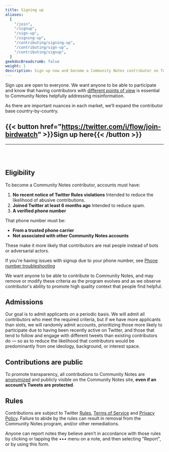 ```yaml
---
title: Signing up
aliases:
  [
    "/join",
    "/signup",
    "/sign-up",
    "/signing-up",
    "/contributing/signing-up",
    "/contributing/sign-up",
    "/contributing/signup",
  ]
geekdocBreadcrumb: false
weight: 1
description: Sign up now and become a Community Notes contributor on Twitter
---
```


Sign ups are open to everyone. We want anyone to be able to participate and know that having contributors with [different points of view](../diversity) is essential to Community Notes helpfully addressing misinformation.

As there are important nuances in each market, we’ll expand the contributor base country-by-country.

## {{< button href="https://twitter.com/i/flow/join-birdwatch" >}}Sign up here{{< /button >}}

---

<br>
<br>

## Eligibility

To become a Community Notes contributor, accounts must have:

1. <div><strong>No recent notice of Twitter Rules violations</strong>
   <label>Intended to reduce the likelihood of abusive contributions.</label>
   </div>
2. <div><strong>Joined Twitter at least 6 months ago</strong>
   <label>Intended to reduce spam.</label>
   </div>
3. <div><strong>A verified phone number</strong>
   </div>

That phone number must be:

- **From a trusted phone carrier**
- **Not associated with other Community Notes accounts**

These make it more likely that contributors are real people instead of bots or adversarial actors.

If you're having issues with signup due to your phone number, see [Phone number troubleshooting](../phone-faq)

We want anyone to be able to contribute to Community Notes, and may remove or modify these criteria as the program evolves and as we observe contributor's ability to promote high quality context that people find helpful.

## Admissions

Our goal is to admit applicants on a periodic basis. We will admit all contributors who meet the required criteria, but if we have more applicants than slots, we will randomly admit accounts, prioritizing those more likely to participate due to having been recently active on Twitter, and those that tend to follow and engage with different tweets than existing contributors do — so as to reduce the likelihood that contributors would be predominantly from one ideology, background, or interest space.

## Contributions are public

To promote transparency, all contributions to Community Notes are [anonymized](../aliases/) and publicly visible on the Community Notes site, **even if an account’s Tweets are protected**.

## Rules

Contributions are subject to Twitter [Rules](https://help.twitter.com/rules-and-policies/twitter-rules), [Terms of Service](https://twitter.com/tos) and [Privacy Policy](https://twitter.com/privacy). Failure to abide by the rules can result in removal from the Community Notes program, and/or other remediations.

Anyone can report notes they believe aren’t in accordance with those rules by clicking or tapping the ••• menu on a note, and then selecting "Report", or by using this form.
